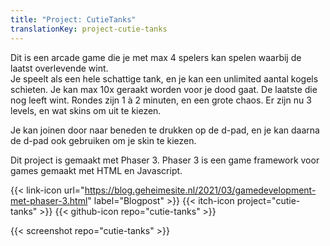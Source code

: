 ```yaml
---
title: "Project: CutieTanks"
translationKey: project-cutie-tanks
---
```


Dit is een arcade game die je met max 4 spelers kan spelen waarbij de laatst overlevende wint.  
Je speelt als een hele schattige tank, en je kan een unlimited aantal kogels schieten. Je kan max 10x geraakt worden voor je dood gaat. De laatste die nog leeft wint. Rondes zijn 1 à 2 minuten, en een grote chaos. Er zijn nu 3 levels, en wat skins om uit te kiezen.

Je kan joinen door naar beneden te drukken op de d-pad, en je kan daarna de d-pad ook gebruiken om je skin te kiezen.

Dit project is gemaakt met Phaser 3. Phaser 3 is een game framework voor games gemaakt met HTML en Javascript.

{{< link-icon url="https://blog.geheimesite.nl/2021/03/gamedevelopment-met-phaser-3.html" label="Blogpost" >}} {{< itch-icon project="cutie-tanks" >}} {{< github-icon repo="cutie-tanks" >}}

{{< screenshot repo="cutie-tanks" >}}
